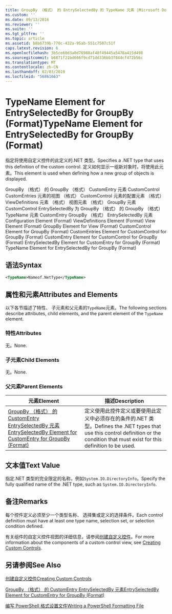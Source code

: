 ```yaml
---
title: GroupBy （格式） 的 EntrySelectedBy 的 TypeName 元素 |Microsoft Docs
ms.custom: ''
ms.date: 09/13/2016
ms.reviewer: ''
ms.suite: ''
ms.tgt_pltfrm: ''
ms.topic: article
ms.assetid: b8b6739b-770c-432a-95ab-551c7507c51f
caps.latest.revision: 6
ms.openlocfilehash: 3b5ce60d3a0d76988af48f49445a5478a415d498
ms.sourcegitcommit: b6871f21bd666f9cd71dd336bb3f844cf472b56c
ms.translationtype: MT
ms.contentlocale: zh-CN
ms.lasthandoff: 02/03/2019
ms.locfileid: "56861663"
---
```

# <a name="typename-element-for-entryselectedby-for-groupby-format"></a><span data-ttu-id="ddbf4-102">TypeName Element for EntrySelectedBy for GroupBy (Format)</span><span class="sxs-lookup"><span data-stu-id="ddbf4-102">TypeName Element for EntrySelectedBy for GroupBy (Format)</span></span>

<span data-ttu-id="ddbf4-103">指定将使用自定义控件的此定义的.NET 类型。</span><span class="sxs-lookup"><span data-stu-id="ddbf4-103">Specifies a .NET type that uses this definition of the custom control.</span></span> <span data-ttu-id="ddbf4-104">定义如何显示一组新对象时，将使用此元素。</span><span class="sxs-lookup"><span data-stu-id="ddbf4-104">This element is used when defining how a new group of objects is displayed.</span></span>

<span data-ttu-id="ddbf4-105">GroupBy （格式） 的 GroupBy （格式） CustomEntry 元素 CustomControl CustomEntries 元素的视图 （格式） CustomControl 元素的配置元素 （格式） ViewDefinitions 元素 （格式） 视图元素 （格式） GroupBy 元素CustomControl EntrySelectedBy 为 GroupBy （格式） 的 GroupBy （格式） TypeName 元素 CustomEntry GroupBy （格式） EntrySelectedBy 元素</span><span class="sxs-lookup"><span data-stu-id="ddbf4-105">Configuration Element (Format) ViewDefinitions Element (Format) View Element (Format) GroupBy Element for View (Format) CustomControl Element for GroupBy (Format) CustomEntries Element for CustomControl for GroupBy (Format) CustomEntry Element for CustomControl for GroupBy (Format) EntrySelectedBy Element for CustomEntry for GroupBy (Format) TypeName Element for EntrySelectedBy for GroupBy (Format)</span></span>

## <a name="syntax"></a><span data-ttu-id="ddbf4-106">语法</span><span class="sxs-lookup"><span data-stu-id="ddbf4-106">Syntax</span></span>

```xml
<TypeName>Nameof.NetType</TypeName>
```

## <a name="attributes-and-elements"></a><span data-ttu-id="ddbf4-107">属性和元素</span><span class="sxs-lookup"><span data-stu-id="ddbf4-107">Attributes and Elements</span></span>

<span data-ttu-id="ddbf4-108">以下各节描述了特性、 子元素和父元素的`TypeName`元素。</span><span class="sxs-lookup"><span data-stu-id="ddbf4-108">The following sections describe attributes, child elements, and the parent element of the `TypeName` element.</span></span>

### <a name="attributes"></a><span data-ttu-id="ddbf4-109">特性</span><span class="sxs-lookup"><span data-stu-id="ddbf4-109">Attributes</span></span>

<span data-ttu-id="ddbf4-110">无。</span><span class="sxs-lookup"><span data-stu-id="ddbf4-110">None.</span></span>

### <a name="child-elements"></a><span data-ttu-id="ddbf4-111">子元素</span><span class="sxs-lookup"><span data-stu-id="ddbf4-111">Child Elements</span></span>

<span data-ttu-id="ddbf4-112">无。</span><span class="sxs-lookup"><span data-stu-id="ddbf4-112">None.</span></span>

### <a name="parent-elements"></a><span data-ttu-id="ddbf4-113">父元素</span><span class="sxs-lookup"><span data-stu-id="ddbf4-113">Parent Elements</span></span>

|<span data-ttu-id="ddbf4-114">元素</span><span class="sxs-lookup"><span data-stu-id="ddbf4-114">Element</span></span>|<span data-ttu-id="ddbf4-115">描述</span><span class="sxs-lookup"><span data-stu-id="ddbf4-115">Description</span></span>|
|-------------|-----------------|
|[<span data-ttu-id="ddbf4-116">GroupBy （格式） 的 CustomEntry EntrySelectedBy 元素</span><span class="sxs-lookup"><span data-stu-id="ddbf4-116">EntrySelectedBy Element for CustomEntry for GroupBy (Format)</span></span>](./entryselectedby-element-for-customentry-for-groupby-format.md)|<span data-ttu-id="ddbf4-117">定义使用此控件定义或要使用此定义中必须存在的条件的.NET 类型。</span><span class="sxs-lookup"><span data-stu-id="ddbf4-117">Defines the .NET types that use this control definition or the condition that must exist for this definition to be used.</span></span>|

## <a name="text-value"></a><span data-ttu-id="ddbf4-118">文本值</span><span class="sxs-lookup"><span data-stu-id="ddbf4-118">Text Value</span></span>

<span data-ttu-id="ddbf4-119">指定.NET 类型的完全限定的名称，例如`System.IO.DirectoryInfo`。</span><span class="sxs-lookup"><span data-stu-id="ddbf4-119">Specify the fully qualified name of the .NET type, such as `System.IO.DirectoryInfo`.</span></span>

## <a name="remarks"></a><span data-ttu-id="ddbf4-120">备注</span><span class="sxs-lookup"><span data-stu-id="ddbf4-120">Remarks</span></span>

<span data-ttu-id="ddbf4-121">每个控件定义必须至少一个类型名称、 选择集或定义的选择条件。</span><span class="sxs-lookup"><span data-stu-id="ddbf4-121">Each control definition must have at least one type name, selection set, or selection condition defined.</span></span>

<span data-ttu-id="ddbf4-122">有关组件的自定义控件视图的详细信息，请参阅[创建自定义控件](./creating-custom-controls.md)。</span><span class="sxs-lookup"><span data-stu-id="ddbf4-122">For more information about the components of a custom control view, see [Creating Custom Controls](./creating-custom-controls.md).</span></span>

## <a name="see-also"></a><span data-ttu-id="ddbf4-123">另请参阅</span><span class="sxs-lookup"><span data-stu-id="ddbf4-123">See Also</span></span>

[<span data-ttu-id="ddbf4-124">创建自定义控件</span><span class="sxs-lookup"><span data-stu-id="ddbf4-124">Creating Custom Controls</span></span>](./creating-custom-controls.md)

[<span data-ttu-id="ddbf4-125">GroupBy （格式） 的 CustomEntry EntrySelectedBy 元素</span><span class="sxs-lookup"><span data-stu-id="ddbf4-125">EntrySelectedBy Element for CustomEntry for GroupBy (Format)</span></span>](./entryselectedby-element-for-customentry-for-groupby-format.md)

[<span data-ttu-id="ddbf4-126">编写 PowerShell 格式设置文件</span><span class="sxs-lookup"><span data-stu-id="ddbf4-126">Writing a PowerShell Formatting File</span></span>](./writing-a-powershell-formatting-file.md)
